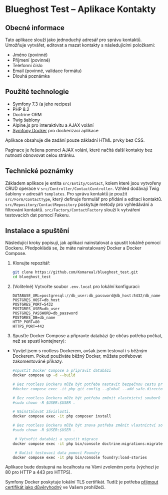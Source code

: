 # Blueghost Test – Aplikace Kontakty

## Obecné informace

Tato aplikace slouží jako jednoduchý adresář pro správu kontaktů. Umožňuje vytvářet, editovat a mazat kontakty s následujícími položkami:

- Jméno (povinné)
- Příjmení (povinné)
- Telefonní číslo
- Email (povinné, validace formátu)
- Dlouhá poznámka

## Použité technologie

- Symfony 7.3 (a jeho recipes)
- PHP 8.2
- Doctrine ORM
- Twig šablony
- Alpine.js pro interaktivitu a AJAX volání
- [Symfony Docker](https://github.com/dunglas/symfony-docker) pro dockerizaci aplikace

Aplikace obsahuje dle zadání pouze základní HTML prvky bez CSS.

Paginace je řešena pomocí AJAX volání, které načítá další kontakty bez nutnosti obnovovat celou stránku.

## Technické poznámky

Základem aplikace je entita `src/Entity/Contact`, kolem které jsou vytvořeny CRUD operace v `src/Controller/ContactController`.
Vzhled dodávají Twig šablony v adresáři `templates`.
Pro správu kontaktů je použit `src/Form/ContactType`, který definuje formulář pro přidání a editaci kontaktů.
`src/Repository/ContactRepository` poskytuje metody pro vyhledávání a filtrování kontaktů.
`src/Factory/ContactFactory` slouží k vytváření testovacích dat pomocí Fakeru.

## Instalace a spuštění

Následující kroky popisují, jak aplikaci nainstalovat a spustit lokálně pomocí Dockeru. Předpokládá se, že máte nainstalovaný Docker a Docker Compose.

1. Klonujte repozitář:
   ```bash
   git clone https://github.com/Komareal/blueghost_test.git
   cd blueghost_test
   ```
2. (Volitelné) Vytvořte soubor `.env.local` pro lokální konfiguraci:
   ```dotenv
   DATABASE_URL=postgresql://db_user:db_password@db_host:5432/db_name
   POSTGRES_HOST=db_host
   POSTGRES_PORT=5432
   POSTGRES_USER=db_user
   POSTGRES_PASSWORD=db_password
   POSTGRES_DB=db_name
   HTTP_PORT=80
   HTTPS_PORT=443
   ```
3. Spusťte Docker Compose a připravte databázi (je občas potřeba počkat, než se spustí kontejnery):

- Vyvíjel jsem s rootless Dockerem, avšak jsem testoval i s běžným Dockerem. Pokud používáte běžný Docker, můžete potřebovat zakomentováné příkazy.
   ```bash
   #spustit Docker Compose a připravit databázi
   docker compose up -d --build
  
   # Bez rootless Dockeru může být potřeba nastavit bezpečnou cestu pro git
   #docker compose exec -it php git config --global --add safe.directory /app
  
   # Bez rootless Dockeru může být potřeba změnit vlastnictví souborů
   #sudo chown -R $USER:$USER . 
   
   # Nainstalovat závislosti.
   docker compose exec -it php composer install

   # Bez rootless Dockeru může být znova potřeba změnit vlastnictví souborů
   #sudo chown -R $USER:$USER .
  
    # Vytvořit databázi a spustit migrace
   docker compose exec -it php bin/console doctrine:migrations:migrate 
  
    # Načíst testovací data pomocí Foundry
   docker compose exec -it php bin/console foundry:load-stories
   ```

Aplikace bude dostupná na localhostu na Vámi zvoleném portu (výchozí je 80 pro HTTP a 443 pro HTTPS).

Symfony Docker poskytuje lokální TLS certifikát. Tudíž je potřeba
[přijmout certifikát jako důvěryhodný](https://stackoverflow.com/questions/7580508/getting-chrome-to-accept-a-self-signed-localhost-certificate/15076602#15076602) ve Vašem prohlížeči.
